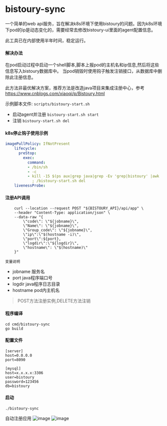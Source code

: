 # bistoury-sync
一个简单的web api服务，旨在解决k8s环境下使用bistoury的问题。因为k8s环境下pod的ip是动态变化的，需要经常去修改bistoury-ui里面的agent配置信息。

此工具已在内部使用半年时间，稳定运行。


#### 解决办法
在pod启动过程中启动一个shell脚本,脚本上报pod的主机名和ip信息,然后将这些信息写入bistoury数据库中。
当pod销毁时使用钩子触发注销接口，从数据库中删除此注册信息。

此方法非最优解决方案，推荐方法是改造java项目来集成注册中心，参考 https://www.cnblogs.com/xiaoqi/p/Bistoury.html

示例脚本文件: `scripts/bistoury-start.sh`
- 启动agent并注册 `bistoury-start.sh start`
- 注销 `bistoury-start.sh del`

#### k8s停止钩子使用示例
```yaml
imagePullPolicy: IfNotPresent
    lifecycle:
      preStop:
        exec:
          command:
          - /bin/sh
          - -c
          - kill -15 $(ps aux|grep java|grep -Ev 'grep|bistoury' |awk '{print $1}')
            ; /bistoury-start.sh del
    livenessProbe:
```

#### 注册API调用
```shell
    curl --location --request POST "${BISTOURY_API}/api/app" \
    --header "Content-Type: application/json" \
    --data-raw "{
        \"code\": \"${jobname}\",
        \"Name\": \"${jobname}\",
        \"Group_code\": \"${jobname}\",
        \"ip\":\"$(hostname -i)\",
        \"port\":${port},
        \"logdir\":\"${logdir}\",
        \"hostname\": \"$(hostname)\"
    }"
```
`变量说明`
- jobname 服务名
- port java程序端口号
- logdir java程序日志目录
- hostname pod内主机名

>POST方法注册实例,DELETE方法注销
#### 程序编译
```shell
cd cmd/bistoury-sync
go build
```

#### 配置文件
```
[server]
host=0.0.0.0
port=8090

[mysql]
host=x.x.x.x:3306
user=bistoury
password=123456
db=bistoury
```

#### 启动
```
./bistoury-sync
```

自动注册应用
![image](https://github.com/typ431127/bistoury-tool/assets/20376675/67862267-3ead-43b3-ab00-4365ef18964f)
![image](https://github.com/typ431127/bistoury-tool/assets/20376675/75796729-1b7e-4a36-b34f-0f1899271579)


